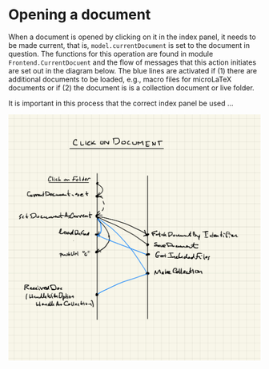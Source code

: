 # Opening a document 

When a document is opened by clicking on it in the
index panel, it needs to be made current, that is,
`model.currentDocument` is set to the document in
question.  The functions for this operation are found in
module `Frontend.CurrentDocuent` and the flow of 
messages that this action initiates are set out
in the diagram below.  The blue lines are activated if
(1) there are additional documents to be loaded, e.g.,
macro files for microLaTeX documents or if (2) the 
document is is a collection document or live folder.

It is important in this process that the correct index
panel be used ...


![Diagram for opening a document](image/click_on_doc.jpeg)